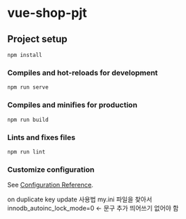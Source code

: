 # vue-shop-pjt

## Project setup
```
npm install
```

### Compiles and hot-reloads for development
```
npm run serve
```

### Compiles and minifies for production
```
npm run build
```

### Lints and fixes files
```
npm run lint
```

### Customize configuration
See [Configuration Reference](https://cli.vuejs.org/config/).

<p>
  on duplicate key update 사용법
  my.ini 파일을 찾아서
  innodb_autoinc_lock_mode=0 <- 문구 추가 띄어쓰기 없어야 함
</p>
